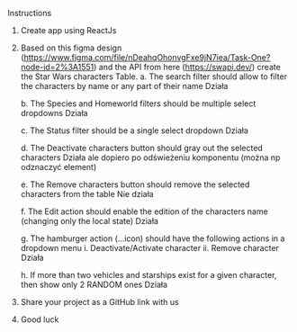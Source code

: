 Instructions
1. Create app using ReactJs

2. Based on this figma design (https://www.figma.com/file/nDeahqOhonvgFxe9jN7iea/Task-One?node-id=2%3A1551) and the API from here (https://swapi.dev/) create the Star Wars characters Table.
	a. The search filter should allow to filter the characters by name or any part of their name
	Działa

	b. The Species and Homeworld filters should be multiple select dropdowns
	Działa

	c. The Status filter should be a single select dropdown
	Działa

	d. The Deactivate characters button should gray out the selected characters
	Działa ale dopiero po odświeżeniu komponentu (można np odznaczyć element)

	e. The Remove characters button should remove the selected characters from the table
	Nie działa

	f. The Edit action should enable the edition of the characters name (changing only the local state)
	Działa

	g.	The hamburger action (…icon) should have the following actions in a dropdown menu
		i.	Deactivate/Activate character
		ii.	Remove character
	Działa

	h.	If more than two vehicles and starships exist for a given character, then show only 2 RANDOM ones
	Działa

3. Share your project as a GitHub link with us
4. Good luck
